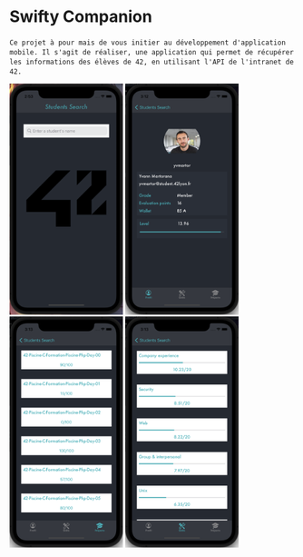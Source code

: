 # Swifty Companion

``Ce projet à pour mais de vous initier au développement d'application mobile. Il s'agit de réaliser, une application qui permet de récupérer les informations des élèves de 42, en utilisant l'API de l'intranet de 42.``

<p float="left">
<img src="student_research.png" alt="drawing" width="200"/>
<img src="profil.png" alt="profil" width="200"/>
<img src="projects.png" alt="projects" width="200"/>
<img src="skills.png" alt="skills" width="200"/>
</p>
